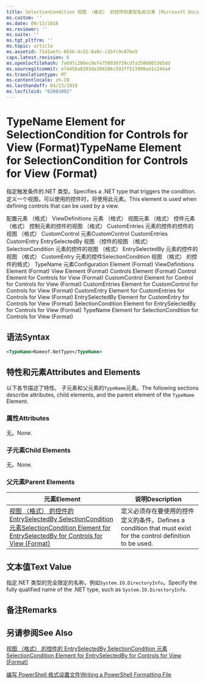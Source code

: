 ```yaml
---
title: SelectionCondition 视图 （格式） 的控件的类型名称元素 |Microsoft Docs
ms.custom: ''
ms.date: 09/13/2016
ms.reviewer: ''
ms.suite: ''
ms.tgt_pltfrm: ''
ms.topic: article
ms.assetid: 7141aefc-6656-4c52-8a9c-c2bfc9c87be9
caps.latest.revision: 6
ms.openlocfilehash: 7a697c286ec9efe750930739cdfa2580003365dd
ms.sourcegitcommit: e7445ba8203da304286c591ff513900ad1c244a4
ms.translationtype: MT
ms.contentlocale: zh-CN
ms.lasthandoff: 04/23/2019
ms.locfileid: "62083892"
---
```

# <a name="typename-element-for-selectioncondition-for-controls-for-view-format"></a><span data-ttu-id="396f9-102">TypeName Element for SelectionCondition for Controls for View (Format)</span><span class="sxs-lookup"><span data-stu-id="396f9-102">TypeName Element for SelectionCondition for Controls for View (Format)</span></span>

<span data-ttu-id="396f9-103">指定触发条件的.NET 类型。</span><span class="sxs-lookup"><span data-stu-id="396f9-103">Specifies a .NET type that triggers the condition.</span></span> <span data-ttu-id="396f9-104">定义一个视图，可以使用的控件时，将使用此元素。</span><span class="sxs-lookup"><span data-stu-id="396f9-104">This element is used when defining controls that can be used by a view.</span></span>

<span data-ttu-id="396f9-105">配置元素 （格式） ViewDefinitions 元素 （格式） 视图元素 （格式） 控件元素 （格式） 控制元素的控件的视图 （格式） CustomEntries 元素的控件的控件的视图 （格式） CustomControl 元素CustomControl CustomEntries CustomEntry EntrySelectedBy 视图 （控件的视图 （格式） SelectionCondition 元素的控件的视图 （格式） EntrySelectedBy 元素的控件的视图 （格式） CustomEntry 元素的控件SelectionCondition 视图 （格式） 的控件的格式） TypeName 元素</span><span class="sxs-lookup"><span data-stu-id="396f9-105">Configuration Element (Format) ViewDefinitions Element (Format) View Element (Format) Controls Element (Format) Control Element for Controls for View (Format) CustomControl Element for Control for Controls for View (Format) CustomEntries Element for CustomControl for Controls for View (Format) CustomEntry Element for CustomEntries for Controls for View (Format) EntrySelectedBy Element for CustomEntry for Controls for View (Format) SelectionCondition Element for EntrySelectedBy for Controls for View (Format) TypeName Element for SelectionCondition for Controls for View (Format)</span></span>

## <a name="syntax"></a><span data-ttu-id="396f9-106">语法</span><span class="sxs-lookup"><span data-stu-id="396f9-106">Syntax</span></span>

```xml
<TypeName>Nameof.NetType</TypeName>

```

## <a name="attributes-and-elements"></a><span data-ttu-id="396f9-107">特性和元素</span><span class="sxs-lookup"><span data-stu-id="396f9-107">Attributes and Elements</span></span>

<span data-ttu-id="396f9-108">以下各节描述了特性、 子元素和父元素的`TypeName`元素。</span><span class="sxs-lookup"><span data-stu-id="396f9-108">The following sections describe attributes, child elements, and the parent element of the `TypeName` Element.</span></span>

### <a name="attributes"></a><span data-ttu-id="396f9-109">属性</span><span class="sxs-lookup"><span data-stu-id="396f9-109">Attributes</span></span>

<span data-ttu-id="396f9-110">无。</span><span class="sxs-lookup"><span data-stu-id="396f9-110">None.</span></span>

### <a name="child-elements"></a><span data-ttu-id="396f9-111">子元素</span><span class="sxs-lookup"><span data-stu-id="396f9-111">Child Elements</span></span>

<span data-ttu-id="396f9-112">无。</span><span class="sxs-lookup"><span data-stu-id="396f9-112">None.</span></span>

### <a name="parent-elements"></a><span data-ttu-id="396f9-113">父元素</span><span class="sxs-lookup"><span data-stu-id="396f9-113">Parent Elements</span></span>

|<span data-ttu-id="396f9-114">元素</span><span class="sxs-lookup"><span data-stu-id="396f9-114">Element</span></span>|<span data-ttu-id="396f9-115">说明</span><span class="sxs-lookup"><span data-stu-id="396f9-115">Description</span></span>|
|-------------|-----------------|
|[<span data-ttu-id="396f9-116">视图 （格式） 的控件的 EntrySelectedBy SelectionCondition 元素</span><span class="sxs-lookup"><span data-stu-id="396f9-116">SelectionCondition Element for EntrySelectedBy for Controls for View (Format)</span></span>](./selectioncondition-element-for-entryselectedby-for-controls-for-view-format.md)|<span data-ttu-id="396f9-117">定义必须存在要使用的控件定义的条件。</span><span class="sxs-lookup"><span data-stu-id="396f9-117">Defines a condition that must exist for the control definition to be used.</span></span>|

## <a name="text-value"></a><span data-ttu-id="396f9-118">文本值</span><span class="sxs-lookup"><span data-stu-id="396f9-118">Text Value</span></span>

<span data-ttu-id="396f9-119">指定.NET 类型的完全限定的名称，例如`System.IO.DirectoryInfo`。</span><span class="sxs-lookup"><span data-stu-id="396f9-119">Specify the fully qualified name of the .NET type, such as `System.IO.DirectoryInfo`.</span></span>

## <a name="remarks"></a><span data-ttu-id="396f9-120">备注</span><span class="sxs-lookup"><span data-stu-id="396f9-120">Remarks</span></span>

## <a name="see-also"></a><span data-ttu-id="396f9-121">另请参阅</span><span class="sxs-lookup"><span data-stu-id="396f9-121">See Also</span></span>

[<span data-ttu-id="396f9-122">视图 （格式） 的控件的 EntrySelectedBy SelectionCondition 元素</span><span class="sxs-lookup"><span data-stu-id="396f9-122">SelectionCondition Element for EntrySelectedBy for Controls for View (Format)</span></span>](./selectioncondition-element-for-entryselectedby-for-controls-for-view-format.md)

[<span data-ttu-id="396f9-123">编写 PowerShell 格式设置文件</span><span class="sxs-lookup"><span data-stu-id="396f9-123">Writing a PowerShell Formatting File</span></span>](./writing-a-powershell-formatting-file.md)

